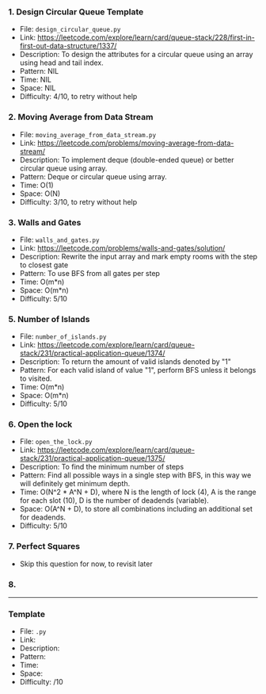 ### 1. Design Circular Queue Template
- File: `design_circular_queue.py`
- Link: https://leetcode.com/explore/learn/card/queue-stack/228/first-in-first-out-data-structure/1337/
- Description: To design the attributes for a circular queue using an array using head and tail index.
- Pattern: NIL
- Time: NIL
- Space: NIL
- Difficulty: 4/10, to retry without help

### 2. Moving Average from Data Stream
- File: `moving_average_from_data_stream.py`
- Link: https://leetcode.com/problems/moving-average-from-data-stream/
- Description: To implement deque (double-ended queue) or better circular queue using array. 
- Pattern: Deque or circular queue using array.
- Time: O(1)
- Space: O(N)
- Difficulty: 3/10, to retry without help


### 3. Walls and Gates
- File: `walls_and_gates.py`
- Link: https://leetcode.com/problems/walls-and-gates/solution/
- Description: Rewrite the input array and mark empty rooms with the step to closest gate
- Pattern: To use BFS from all gates per step
- Time: O(m*n)
- Space: O(m*n)
- Difficulty: 5/10

### 5. Number of Islands
- File: `number_of_islands.py`
- Link: https://leetcode.com/explore/learn/card/queue-stack/231/practical-application-queue/1374/
- Description: To return the amount of valid islands denoted by "1"
- Pattern: For each valid island of value "1", perform BFS unless it belongs to visited.
- Time: O(m*n)
- Space: O(m*n)
- Difficulty: 5/10

### 6. Open the lock
- File: `open_the_lock.py`
- Link: https://leetcode.com/explore/learn/card/queue-stack/231/practical-application-queue/1375/
- Description: To find the minimum number of steps
- Pattern: Find all possible ways in a single step with BFS, in this way we will definitely get minimum depth.
- Time: O(N^2 * A^N + D), where N is the length of lock (4), A is the range for each slot (10), D is the number of deadends (variable).
- Space: O(A^N + D), to store all combinations including an additional set for deadends.
- Difficulty: 5/10

### 7. Perfect Squares
- Skip this question for now, to revisit later


### 8. 

---
### Template
- File: `.py`
- Link: 
- Description: 
- Pattern: 
- Time: 
- Space: 
- Difficulty: /10

